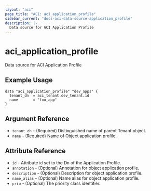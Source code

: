 ```yaml
---
layout: "aci"
page_title: "ACI: aci_application_profile"
sidebar_current: "docs-aci-data-source-application_profile"
description: |-
  Data source for ACI Application Profile
---
```


# aci_application_profile

Data source for ACI Application Profile

## Example Usage

```hcl
data "aci_application_profile" "dev_apps" {
  tenant_dn  = aci_tenant.dev_tenant.id
  name       = "foo_app"
}
```

## Argument Reference

- `tenant_dn` - (Required) Distinguished name of parent Tenant object.
- `name` - (Required) Name of Object application profile.

## Attribute Reference

- `id` - Attribute id set to the Dn of the Application Profile.
- `annotation` - (Optional) Annotation for object application profile.
- `description` - (Optional) Description for object application profile.
- `name_alias` - (Optional) Name alias for object application profile.
- `prio` - (Optional) The priority class identifier.
